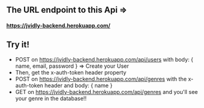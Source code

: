 ## The URL endpoint to this Api => 
#### https://jvidly-backend.herokuapp.com/
## Try it!
- POST on https://jvidly-backend.herokuapp.com/api/users with body: { name, email, password } => Create your User
- Then, get the x-auth-token header property 
- POST on https://jvidly-backend.herokuapp.com/api/genres with the x-auth-token header and body: { name } 
- GET on https://jvidly-backend.herokuapp.com/api/genres and you'll see your genre in the database!! 

